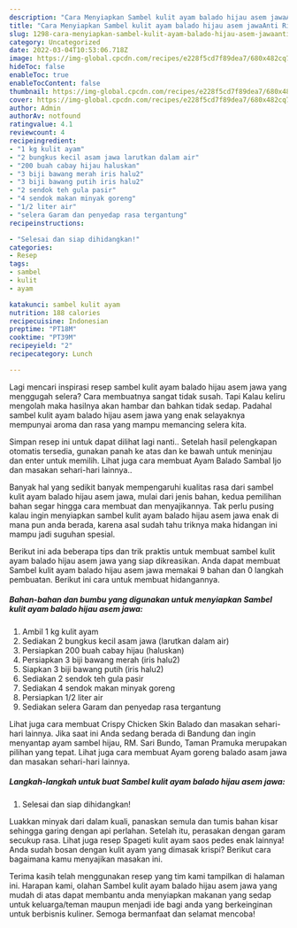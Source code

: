 ```yaml
---
description: "Cara Menyiapkan Sambel kulit ayam balado hijau asem jawaAnti Ribet"
title: "Cara Menyiapkan Sambel kulit ayam balado hijau asem jawaAnti Ribet"
slug: 1298-cara-menyiapkan-sambel-kulit-ayam-balado-hijau-asem-jawaanti-ribet
category: Uncategorized
date: 2022-03-04T10:53:06.718Z
image: https://img-global.cpcdn.com/recipes/e228f5cd7f89dea7/680x482cq70/sambel-kulit-ayam-balado-hijau-asem-jawa-foto-resep-utama.jpg
hideToc: false
enableToc: true
enableTocContent: false
thumbnail: https://img-global.cpcdn.com/recipes/e228f5cd7f89dea7/680x482cq70/sambel-kulit-ayam-balado-hijau-asem-jawa-foto-resep-utama.jpg
cover: https://img-global.cpcdn.com/recipes/e228f5cd7f89dea7/680x482cq70/sambel-kulit-ayam-balado-hijau-asem-jawa-foto-resep-utama.jpg
author: Admin
authorAv: notfound
ratingvalue: 4.1
reviewcount: 4
recipeingredient:
- "1 kg kulit ayam"
- "2 bungkus kecil asam jawa larutkan dalam air"
- "200 buah cabay hijau haluskan"
- "3 biji bawang merah iris halu2"
- "3 biji bawang putih iris halu2"
- "2 sendok teh gula pasir"
- "4 sendok makan minyak goreng"
- "1/2 liter air"
- "selera Garam dan penyedap rasa tergantung"
recipeinstructions:

- "Selesai dan siap dihidangkan!"
categories:
- Resep
tags:
- sambel
- kulit
- ayam

katakunci: sambel kulit ayam 
nutrition: 188 calories
recipecuisine: Indonesian
preptime: "PT18M"
cooktime: "PT39M"
recipeyield: "2"
recipecategory: Lunch

---
```



Lagi mencari inspirasi resep sambel kulit ayam balado hijau asem jawa yang menggugah selera? Cara membuatnya sangat tidak susah. Tapi Kalau keliru mengolah maka hasilnya akan hambar dan bahkan tidak sedap. Padahal sambel kulit ayam balado hijau asem jawa yang enak selayaknya mempunyai aroma dan rasa yang mampu memancing selera kita.


Simpan resep ini untuk dapat dilihat lagi nanti.. Setelah hasil pelengkapan otomatis tersedia, gunakan panah ke atas dan ke bawah untuk meninjau dan enter untuk memilih. Lihat juga cara membuat Ayam Balado Sambal Ijo dan masakan sehari-hari lainnya..

Banyak hal yang sedikit banyak mempengaruhi kualitas rasa dari sambel kulit ayam balado hijau asem jawa, mulai dari jenis bahan, kedua pemilihan bahan segar hingga cara membuat dan menyajikannya. Tak perlu pusing kalau ingin menyiapkan sambel kulit ayam balado hijau asem jawa enak di mana pun anda berada, karena asal sudah tahu triknya maka hidangan ini mampu jadi suguhan spesial.


Berikut ini ada beberapa tips dan trik praktis untuk membuat sambel kulit ayam balado hijau asem jawa yang siap dikreasikan. Anda dapat membuat Sambel kulit ayam balado hijau asem jawa memakai 9 bahan dan 0 langkah pembuatan. Berikut ini cara untuk membuat hidangannya.

<!--inarticleads1-->

##### Bahan-bahan dan bumbu yang digunakan untuk menyiapkan Sambel kulit ayam balado hijau asem jawa:

1. Ambil 1 kg kulit ayam
1. Sediakan 2 bungkus kecil asam jawa (larutkan dalam air)
1. Persiapkan 200 buah cabay hijau (haluskan)
1. Persiapkan 3 biji bawang merah (iris halu2)
1. Siapkan 3 biji bawang putih (iris halu2)
1. Sediakan 2 sendok teh gula pasir
1. Sediakan 4 sendok makan minyak goreng
1. Persiapkan 1/2 liter air
1. Sediakan selera Garam dan penyedap rasa tergantung


Lihat juga cara membuat Crispy Chicken Skin Balado dan masakan sehari-hari lainnya. Jika saat ini Anda sedang berada di Bandung dan ingin menyantap ayam sambel hijau, RM. Sari Bundo, Taman Pramuka merupakan pilihan yang tepat. Lihat juga cara membuat Ayam goreng balado asam jawa dan masakan sehari-hari lainnya. 

<!--inarticleads2-->

##### Langkah-langkah untuk buat Sambel kulit ayam balado hijau asem jawa:


1. Selesai dan siap dihidangkan!

Luakkan minyak dari dalam kuali, panaskan semula dan tumis bahan kisar sehingga garing dengan api perlahan. Setelah itu, perasakan dengan garam secukup rasa. Lihat juga resep Spageti kulit ayam saos pedes enak lainnya! Anda sudah bosan dengan kulit ayam yang dimasak krispi? Berikut cara bagaimana kamu menyajikan masakan ini. 

Terima kasih telah menggunakan resep yang tim kami tampilkan di halaman ini. Harapan kami, olahan Sambel kulit ayam balado hijau asem jawa yang mudah di atas dapat membantu anda menyiapkan makanan yang sedap untuk keluarga/teman maupun menjadi ide bagi anda yang berkeinginan untuk berbisnis kuliner. Semoga bermanfaat dan selamat mencoba!
